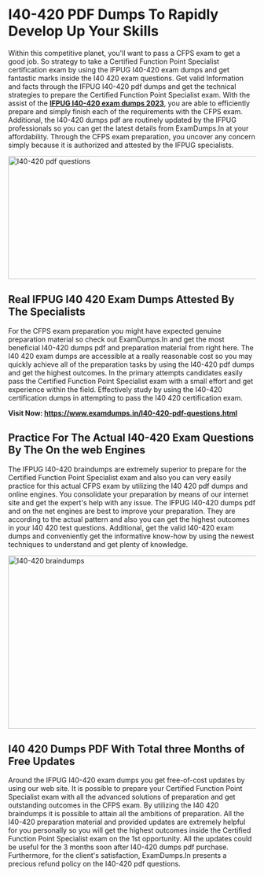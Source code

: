 <h1><strong>I40-420 PDF Dumps To Rapidly Develop Up Your Skills</strong></h1>
<p>Within this competitive planet, you'll want to pass a CFPS exam to get a good job. So strategy to take a Certified Function Point Specialist certification exam by using the IFPUG I40-420 exam dumps and get fantastic marks inside the I40 420 exam questions. Get valid Information and facts through the IFPUG I40-420 pdf dumps and get the technical strategies to prepare the Certified Function Point Specialist exam. With the assist of the <strong><a href="https://www.examdumps.in/I40-420-pdf-questions.html">IFPUG I40-420 exam dumps 2023</a></strong>, you are able to efficiently prepare and simply finish each of the requirements with the CFPS exam. Additional, the I40-420 dumps pdf are routinely updated by the IFPUG professionals so you can get the latest details from ExamDumps.In at your affordability. Through the CFPS exam preparation, you uncover any concern simply because it is authorized and attested by the IFPUG specialists.</p>
<p><img src="https://i.ibb.co/zxJwW90/Copy-of-Online-Classes-Twitter-header-post-Made-with-Poster-My-Wall-1.png" alt="I40-420 pdf questions" width="750" height="250" /></p>
<h2><strong>Real IFPUG I40 420 Exam Dumps Attested By The Specialists</strong></h2>
<p>For the CFPS exam preparation you might have expected genuine preparation material so check out ExamDumps.In and get the most beneficial I40-420 dumps pdf and preparation material from right here. The I40 420 exam dumps are accessible at a really reasonable cost so you may quickly achieve all of the preparation tasks by using the I40-420 pdf dumps and get the highest outcomes. In the primary attempts candidates easily pass the Certified Function Point Specialist exam with a small effort and get experience within the field. Effectively study by using the I40-420 certification dumps in attempting to pass the I40 420 certification exam.</p>
<p><strong>Visit Now:&nbsp;<a href="https://www.examdumps.in/I40-420-pdf-questions.html">https://www.examdumps.in/I40-420-pdf-questions.html</a></strong></p>
<h2><strong>Practice For The Actual I40-420 Exam Questions By The On the web Engines</strong></h2>
<p>The IFPUG I40-420 braindumps are extremely superior to prepare for the Certified Function Point Specialist exam and also you can very easily practice for this actual CFPS exam by utilizing the I40 420 pdf dumps and online engines. You consolidate your preparation by means of our internet site and get the expert's help with any issue. The IFPUG I40-420 dumps pdf and on the net engines are best to improve your preparation. They are according to the actual pattern and also you can get the highest outcomes in your I40 420 test questions. Additional, get the valid I40-420 exam dumps and conveniently get the informative know-how by using the newest techniques to understand and get plenty of knowledge.</p>
<p><a href="https://www.examdumps.in/I40-420-pdf-questions.html"><img src="https://i.ibb.co/QkNtdwY/Copy-of-Zoom-Online-Classes-Facebook-Share-Po-Made-with-Poster-My-Wall-1.jpg" alt="I40-420 braindumps" width="670" height="352" /></a></p>
<h2><strong>I40 420 Dumps PDF With Total three Months of Free Updates</strong></h2>
<p>Around the IFPUG I40-420 exam dumps you get free-of-cost updates by using our web site. It is possible to prepare your Certified Function Point Specialist exam with all the advanced solutions of preparation and get outstanding outcomes in the CFPS exam. By utilizing the I40 420 braindumps it is possible to attain all the ambitions of preparation. All the I40-420 preparation material and provided updates are extremely helpful for you personally so you will get the highest outcomes inside the Certified Function Point Specialist exam on the 1st opportunity. All the updates could be useful for the 3 months soon after I40-420 dumps pdf purchase. Furthermore, for the client's satisfaction, ExamDumps.In presents a precious refund policy on the I40-420 pdf questions.</p>
